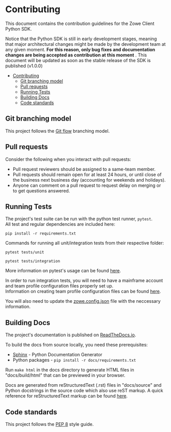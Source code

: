 # Contributing

This document contains the contribution guidelines for the Zowe Client Python SDK.

Notice that the Python SDK is still in early development stages, meaning that major architectural changes might be made by the development team at any given moment. **For this reason, only bug fixes and documentation changes are being accepted as contribution at this moment** . This document will be updated as soon as the stable release of the SDK is published (v1.0.0)

- [Contributing](#contributing)
  - [Git branching model](#git-branching-model)
  - [Pull requests](#pull-requests)
  - [Running Tests](#running-tests)
  - [Building Docs](#building-docs)
  - [Code standards](#code-standards)

Git branching model
-------------------

This project follows the [Git flow](https://nvie.com/posts/a-successful-git-branching-model/) branching model.

Pull requests
-------------

Consider the following when you interact with pull requests:

* Pull request reviewers should be assigned to a same-team member.
* Pull requests should remain open for at least 24 hours, or until close of the business next business day (accounting for weekends and holidays).
* Anyone can comment on a pull request to request delay on merging or to get questions answered.

Running Tests
-------------
The project's test suite can be run with the python test runner, `pytest`.  
All test and regular dependencies are included here:
```
pip install -r requirements.txt
```  
Commands for running all unit/integration tests from their respective folder:  
```
pytest tests/unit
```  
```
pytest tests/integration
```  
More information on pytest's usage can be found [here](https://docs.pytest.org/en/7.1.x/how-to/usage.html).

In order to run integration tests, you will need to have a mainframe account and team profile configuration files properly set up.  
Information on creating team profile configuration files can be found [here](https://docs.zowe.org/stable/user-guide/cli-using-using-team-profiles).

You will also need to update the [zowe.config.json](https://docs.zowe.org/stable/user-guide/cli-using-team-configuration-application-developers/#editing-team-profiles) file with the neccessary information.

Building Docs
-------------

The project's documentation is published on [ReadTheDocs.io](https://zowe-client-python-sdk.readthedocs.io/).

To build the docs from source locally, you need these prerequisites:

* [Sphinx](https://www.sphinx-doc.org/en/master/usage/installation.html) - Python Documentation Generator
* Python packages - `pip install -r docs/requirements.txt`

Run `make html` in the docs directory to generate HTML files in "docs/build/html" that can be previewed in your browser.

Docs are generated from reStructuredText (.rst) files in "docs/source" and Python docstrings in the source code which also use reST markup. A quick reference for reStructuredText markup can be found [here](https://docutils.sourceforge.io/docs/user/rst/quickref.html).

Code standards
--------------

This project follows the [PEP 8](https://www.python.org/dev/peps/pep-0008/) style guide.
